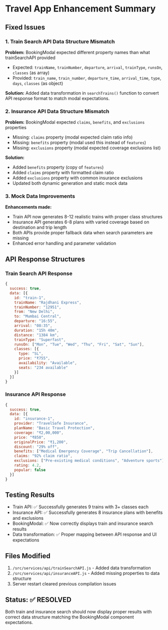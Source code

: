 # Travel App Enhancement Summary

## Fixed Issues

### 1. Train Search API Data Structure Mismatch
**Problem:** BookingModal expected different property names than what trainSearchAPI provided
- Expected: `trainName`, `trainNumber`, `departure`, `arrival`, `trainType`, `runsOn`, `classes` (as array)
- Provided: `train_name`, `train_number`, `departure_time`, `arrival_time`, `type`, `days`, `classes` (as object)

**Solution:** Added data transformation in `searchTrains()` function to convert API response format to match modal expectations.

### 2. Insurance API Data Structure Mismatch  
**Problem:** BookingModal expected `claims`, `benefits`, and `exclusions` properties
- Missing: `claims` property (modal expected claim ratio info)
- Missing: `benefits` property (modal used this instead of `features`)
- Missing: `exclusions` property (modal expected coverage exclusions list)

**Solution:** 
- Added `benefits` property (copy of `features`)
- Added `claims` property with formatted claim ratio
- Added `exclusions` property with common insurance exclusions
- Updated both dynamic generation and static mock data

### 3. Mock Data Improvements
**Enhancements made:**
- Train API now generates 8-12 realistic trains with proper class structures
- Insurance API generates 6-8 plans with varied coverage based on destination and trip length
- Both APIs provide proper fallback data when search parameters are missing
- Enhanced error handling and parameter validation

## API Response Structures

### Train Search API Response
```javascript
{
  success: true,
  data: [{
    id: "train-1",
    trainName: "Rajdhani Express",
    trainNumber: "12951", 
    from: "New Delhi",
    to: "Mumbai Central",
    departure: "16:55",
    arrival: "08:35", 
    duration: "15h 40m",
    distance: "1384 km",
    trainType: "Superfast",
    runsOn: ["Mon", "Tue", "Wed", "Thu", "Fri", "Sat", "Sun"],
    classes: [{
      type: "SL",
      price: "₹755",
      availability: "Available", 
      seats: "234 available"
    }]
  }]
}
```

### Insurance API Response
```javascript
{
  success: true,
  data: [{
    id: "insurance-1",
    provider: "TravelSafe Insurance",
    planName: "Basic Travel Protection", 
    coverage: "₹2,00,000",
    price: "₹850",
    originalPrice: "₹1,200",
    discount: "29% off",
    benefits: ["Medical Emergency Coverage", "Trip Cancellation"],
    claims: "92% claim ratio",
    exclusions: ["Pre-existing medical conditions", "Adventure sports"],
    rating: 4.2,
    popular: false
  }]
}
```

## Testing Results
- Train API: ✅ Successfully generates 9 trains with 3+ classes each
- Insurance API: ✅ Successfully generates 8 insurance plans with benefits and exclusions
- BookingModal: ✅ Now correctly displays train and insurance search results
- Data transformation: ✅ Proper mapping between API response and UI expectations

## Files Modified
1. `/src/services/api/trainSearchAPI.js` - Added data transformation
2. `/src/services/api/insuranceAPI.js` - Added missing properties to data structure
3. Server restart cleared previous compilation issues

## Status: ✅ RESOLVED
Both train and insurance search should now display proper results with correct data structure matching the BookingModal component expectations.
